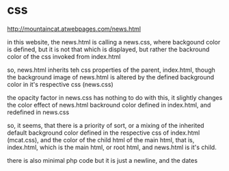 # css
http://mountaincat.atwebpages.com/news.html

in this website, the news.html is calling a news.css, where backgound color is defined, but it is not that which is displayed, but rather the backround color of the css invoked from index.html

so, news.html inherits teh css properties of the parent, index.html, though the background image of news.html is altered by the defined background color in it's respective css (news.css)

the opacity factor in news.css has nothing to do with this, it slightly changes the color effect of news.html backround color defined in index.html, and redefined in news.css

so, it seems, that there is a priority of sort, or a mixing of the inherited default background color defined in the respective css of index.html (mcat.css), and the color of the child html of the main html, that is, index.html, which is the main html, or root html, and news.html is it's child.


there is also minimal php code but it is just a newline, and the dates
